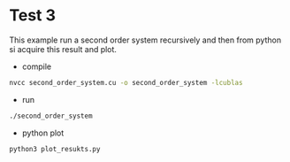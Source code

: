 # Test 3
This example run a second order system recursively and then from python si acquire this result and plot.

- compile 
```bash
nvcc second_order_system.cu -o second_order_system -lcublas
```
- run 
```bash
./second_order_system
```
- python plot 
```bash
python3 plot_resukts.py
```

